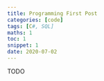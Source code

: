```yaml
---
title: Programming First Post
categories: [code]
tags: [C#, SQL]
maths: 1
toc: 1
snippet: 1
date: 2020-07-02
---
```


TODO